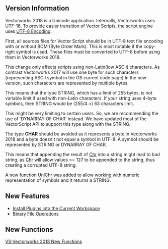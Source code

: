 ## Version Information

Vectorworks 2018 is a Unicode application. Internally, Vectorworks uses UTF-16. To provide easier transition of Vector Scripts, the script engine uses [UTF-8 Encoding](https://en.wikipedia.org/wiki/UTF-8).

First, all sources files for Vector Script should be in UTF-8 text file encoding with or without BOM (Byte Order Mark). This is most notable if the copy-right symbol is used. These files must be converted to UTF-8 before using them in Vectorworks 2018.

This change only affects scripts using non-Latin(low ASCII) characters. As contrast Vectorworks 2017 will use one byte for such characters (representing ASCII symbol in the OS current code page) In the new version, such characters are represented by multiple bytes.

This means that the type STRING, which has a limit of 255 bytes, is not variable limit if used with non-Latin characters. If your string uses 4-byte symbols, then STRING would be (255/4 =) 63 characters limit.

This might be very limiting to certain users. So, we are recommending the use of 'DYNARRAY OF CHAR' instead. We have updated most of the VectorScript API to support this type along with the STRING.

The type **CHAR** should be avoided as it represents a byte in Vectorworks 2018 and a byte doesn't not equal a symbol in UTF-8. A symbol should be represented by STRING or DYNARRAY OF CHAR.

This means that appending the result of [Chr](../../Function%20Reference/Functions/pages/Chr.md) into a string might lead to bad string, as [Chr](../../Function%20Reference/Functions/pages/Chr.md) will allow values >= 127 to be appended to the string, thus creating a corrupted UTF-8 string.

A new function [UniChr](../../Function%20Reference/Functions/pages/UniChr.md) was added to allow working with numeric representation of symbols and it returns a STRING.

## New Features

* [Install Plugins into the Current Workspace](../Tasks/Install%20Plugins%20into%20the%20Current%20Workspace.md)
* [Binary File Operations](../Tasks/Binary%20File%20Operations.md)

## New Functions

[VS:Vectorworks 2018 New Functions](../VS:Vectorworks%202018%20New%20Functions.md)
